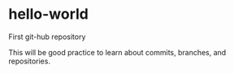 # hello-world
First git-hub repository

This will be good practice to learn about commits, branches, and repositories. 
